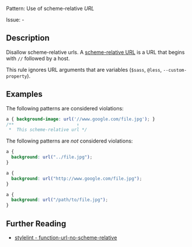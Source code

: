 Pattern: Use of scheme-relative _URL_

Issue: -

## Description

Disallow scheme-relative urls. A [scheme-relative URL](https://url.spec.whatwg.org/#syntax-url-scheme-relative) is a URL that begins with `//` followed by a host.

This rule ignores URL arguments that are variables (`$sass`, `@less`, `--custom-property`).

## Examples

The following patterns are considered violations:

```css
a { background-image: url('//www.google.com/file.jpg'); }
/**                        ↑ 
 *  This scheme-relative url */
```

The following patterns are *not* considered violations:

```css
a { 
  background: url("../file.jpg"); 
}
```

```css
a { 
  background: url("http://www.google.com/file.jpg"); 
}
```

```css
a { 
  background: url("/path/to/file.jpg"); 
}
```

## Further Reading

* [stylelint - function-url-no-scheme-relative](https://stylelint.io/user-guide/rules/function-url-no-scheme-relative)